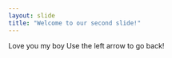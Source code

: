 ```yaml
---
layout: slide
title: "Welcome to our second slide!"
---
```

Love you my boy
Use the left arrow to go back!
